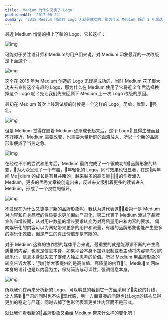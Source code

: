 ```yaml
---
title: 'Medium 为什么又换了 Logo'
publishedAt: '2017-08-24'
summary: '2015 Medium 创造的 Logo 无疑是成功的，那为什么 Medium 将近 2 年后选择换掉它呢？'
---
```


最近 Medium 悄悄的换上了新的 Logo，它长这样：

![img](https://imagedelivery.net/8B08sdLvw783CQcaKhUoYw/5daec52f-2f02-4428-6cdf-256a66fb4f00/public)

可能对于关注设计师和Medium的用户们来说，对 Medium 印象最深的一次改版是下面这个：

![img](https://imagedelivery.net/8B08sdLvw783CQcaKhUoYw/a5dde201-10fd-4f9e-5f8d-6aa17162da00/public)

这个在 2015 年为 Medium 创造的 Logo 无疑是成功的，当时 Medium 花了很大功夫去宣传这个有趣的 Logo，那为什么在 Medium 使用了它将近 2 年后选择换掉这个 Logo 呢？先让我们先来回顾下 Medium 上一次 Logo 改版的原因。

最初在 Medium 首次上线测试版的时候是一个这样的 Logo，简单，优雅，强壮。

![img](https://imagedelivery.net/8B08sdLvw783CQcaKhUoYw/3920697c-9189-4220-413b-70ee8248fc00/public)

但是 Medium 觉得在随着 Medium 逐渐成长起来后，这个 Logo 显得生硬而且不好接近，Medium 需要改变，也需要大量新鲜的血液注入，所以一个新的品牌形象便成了当务之急。

![img](https://imagedelivery.net/8B08sdLvw783CQcaKhUoYw/bd4982d6-cba1-40dd-1c70-681bc896bf00/public)

在经过不断的尝试和思考后，Medium 最终完成了一个很成功的品牌形象的转变，为大众呈现了一个有趣，年轻化的 Logo。同时效果也很显著，在这两年间 Medium 的成长是有目共睹的，越来越多的高质量的作者涌入 Medium，更多的优秀文章被创造出来，反过来又吸引着更多的读者进入 Medium，形成了一个良性的循环。

![img](https://imagedelivery.net/8B08sdLvw783CQcaKhUoYw/9c69c838-0dd6-432f-4cb4-0632eb764f00/public)

不过现在为什么又更换了新的品牌形象呢，我认为这代表这着第一是 Medium 对内容和自身品牌的性质要求更加偏向严肃化，第二代表了 Medium 渡过了品牌宣传和增长期，从对用户数量的增长要求转变为对高质量用户和内容的要求。
偏向娱乐化的内容可以为网站带来更多的用户和流量，有趣的品牌形象也能产生更多的娱乐化效应，但是产生的真正价值却是有限的。

对于 Medium 这样的协作型的媒体平台来说，最重要的就是能源源不断的产生高质量的内容，也就是信息本身，如果平台本身不加以限制或者主动将内容导向引向娱乐化，信息本身就失去了促使人独立思考的价值。所以 Medium 用品牌形象的转变告诉大家：“我们给大家提供的是高价值、高质量的内容”。Medium 网站本身的设计也是以内容为主，保持简洁与可读性，强调信息本身。

![img](https://imagedelivery.net/8B08sdLvw783CQcaKhUoYw/b382e26a-bbec-4a46-fb4f-0b7a02496f00/public)

所以我们在再来分析新的 Logo，可以明显的看到它一方面采用了尖锐的衬线，让人感到严肃的同时也不失现代感，另一方面紧凑的间距也让Logo的结构显得更加的稳定与严谨，同时去掉了色彩代表着更关注内容而不是形式。

就让我们看看新的品牌形象又会给 Medium 带来什么样的变化吧！
